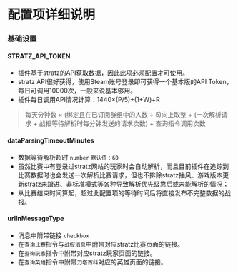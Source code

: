 # 配置项详细说明
### 基础设置
#### STRATZ_API_TOKEN
- 插件基于stratz的API获取数据，因此此项必须配置才可使用。
- stratz API很好获得，使用Steam账号登录即可获得一个基本版的API Token，每日可调用10000次，一般来说基本够用。
- 插件每日调用API情况计算：1440×(P/5)+(1+W)+R
> 每天分钟数 × (绑定且在已订阅群组中的人数 ÷ 5)向上取整 + (一次解析请求 + 战报等待解析时每分钟发送的请求次数) + 查询指令调用次数


#### dataParsingTimeoutMinutes
- 数据等待解析超时 `number` `默认值：60`
- 虽然比赛中有登录过stratz网站的玩家时会自动解析，而且目前插件在追踪到比赛数据时也会发送一次解析比赛请求，但也不排除stratz抽风、游戏版本更新stratz未跟进、非标准模式等各种导致解析优先级靠后或未能解析的情况；
- 从比赛结束时间算起，超过此配置项的等待时间后将直接发布不完整数据的战报。

#### urlInMessageType
- 消息中附带链接 `checkbox`
- 在`查询比赛`指令与`战报消息`中附带对应stratz比赛页面的链接。
- 在`查询玩家`指令中附带对应stratz玩家页面的链接。
- 在`查询英雄`指令中附带`刀塔百科`对应的英雄页面的链接。
